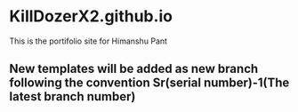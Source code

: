 # KillDozerX2.github.io
This is the portifolio site for Himanshu Pant

## New templates will be added as new branch following the convention Sr(serial number)-1(The latest branch number)
